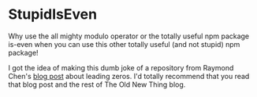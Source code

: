 # StupidIsEven
Why use the all mighty modulo operator or the totally useful npm package is-even when you can use this other totally useful (and not stupid) npm package!

I got the idea of making this dumb joke of a repository from Raymond Chen's [blog post](https://devblogs.microsoft.com/oldnewthing/20210518-00/?p=105225) about leading zeros.
I'd totally recommend that you read that blog post and the rest of The Old New Thing blog.
